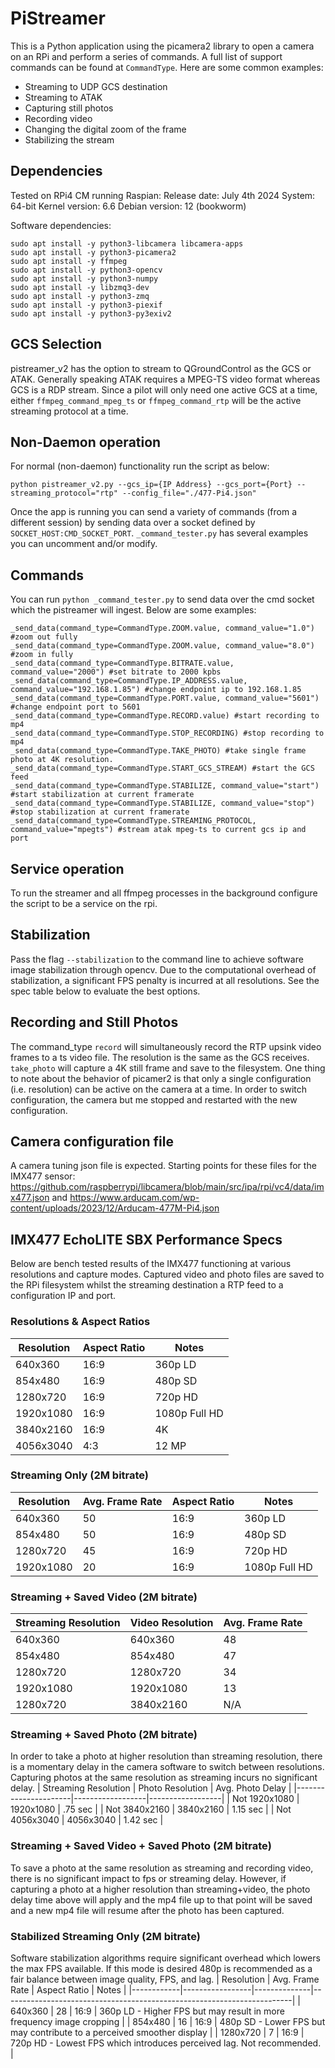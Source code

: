 # PiStreamer
This is a Python application using the picamera2 library to open a camera on an RPi and perform a series of commands. A full list of support commands can be found at `CommandType`. Here are some common examples:
* Streaming to UDP GCS destination
* Streaming to ATAK
* Capturing still photos
* Recording video
* Changing the digital zoom of the frame
* Stabilizing the stream

## Dependencies
Tested on RPi4 CM running Raspian:
Release date: July 4th 2024
System: 64-bit
Kernel version: 6.6
Debian version: 12 (bookworm)

Software dependencies:
```
sudo apt install -y python3-libcamera libcamera-apps
sudo apt install -y python3-picamera2
sudo apt install -y ffmpeg
sudo apt install -y python3-opencv
sudo apt install -y python3-numpy
sudo apt install -y libzmq3-dev
sudo apt install -y python3-zmq
sudo apt install -y python3-piexif
sudo apt install -y python3-py3exiv2
```
## GCS Selection
pistreamer_v2 has the option to stream to QGroundControl as the GCS or ATAK. Generally speaking ATAK requires a MPEG-TS video format whereas GCS is a RDP stream. Since a pilot will only need one active GCS at a time, either `ffmpeg_command_mpeg_ts` or `ffmpeg_command_rtp` will be the active streaming protocol at a time.

## Non-Daemon operation
For normal (non-daemon) functionality run the script as below:

```
python pistreamer_v2.py --gcs_ip={IP Address} --gcs_port={Port} --streaming_protocol="rtp" --config_file="./477-Pi4.json"
```
Once the app is running you can send a variety of commands (from a different session) by sending data over a socket defined by `SOCKET_HOST:CMD_SOCKET_PORT`. `_command_tester.py` has several examples you can uncomment and/or modify.

## Commands
You can run `python _command_tester.py` to send data over the cmd socket which the pistreamer will ingest. Below are some examples:
```
_send_data(command_type=CommandType.ZOOM.value, command_value="1.0") #zoom out fully
_send_data(command_type=CommandType.ZOOM.value, command_value="8.0") #zoom in fully
_send_data(command_type=CommandType.BITRATE.value, command_value="2000") #set bitrate to 2000 kpbs
_send_data(command_type=CommandType.IP_ADDRESS.value, command_value="192.168.1.85") #change endpoint ip to 192.168.1.85
_send_data(command_type=CommandType.PORT.value, command_value="5601") #change endpoint port to 5601
_send_data(command_type=CommandType.RECORD.value) #start recording to mp4
_send_data(command_type=CommandType.STOP_RECORDING) #stop recording to mp4
_send_data(command_type=CommandType.TAKE_PHOTO) #take single frame photo at 4K resolution.
_send_data(command_type=CommandType.START_GCS_STREAM) #start the GCS feed
_send_data(command_type=CommandType.STABILIZE, command_value="start") #start stabilization at current framerate
_send_data(command_type=CommandType.STABILIZE, command_value="stop") #stop stabilization at current framerate
_send_data(command_type=CommandType.STREAMING_PROTOCOL, command_value="mpegts") #stream atak mpeg-ts to current gcs ip and port
```

## Service operation
To run the streamer and all ffmpeg processes in the background configure the script to be a service on the rpi.

## Stabilization
Pass the flag `--stabilization` to the command line to achieve software image stabilization through opencv. Due to the computational overhead of stabilization, a significant FPS penalty is incurred at all resolutions. See the spec table below to evaluate the best options.

## Recording and Still Photos
The command_type `record` will simultaneously record the RTP upsink video frames to a ts video file. The resolution is the same as the GCS receives. `take_photo` will capture a 4K still frame and save to the filesystem. One thing to note about the behavior of picamer2 is that only a single configuration (i.e. resolution) can be active on the camera at a time. In order to switch configuration, the camera but me stopped and restarted with the new configuration.

## Camera configuration file
A camera tuning json file is expected. Starting points for these files for the IMX477 sensor: https://github.com/raspberrypi/libcamera/blob/main/src/ipa/rpi/vc4/data/imx477.json and https://www.arducam.com/wp-content/uploads/2023/12/Arducam-477M-Pi4.json

## IMX477 EchoLITE SBX Performance Specs
Below are bench tested results of the IMX477 functioning at various resolutions and capture modes. Captured video and photo files are saved to the RPi filesystem whilst the streaming destination a RTP feed to a configuration IP and port.

### Resolutions & Aspect Ratios
| Resolution | Aspect Ratio | Notes         |
|------------|--------------|---------------|
| 640x360    | 16:9         | 360p LD       |
| 854x480    | 16:9         | 480p SD       |
| 1280x720   | 16:9         | 720p HD       |
| 1920x1080  | 16:9         | 1080p Full HD |
| 3840x2160  | 16:9         | 4K            |
| 4056x3040  | 4:3          | 12 MP         |

### Streaming Only (2M bitrate)
| Resolution | Avg. Frame Rate | Aspect Ratio | Notes         |
|------------|-----------------|--------------|---------------|
| 640x360    | 50              | 16:9         | 360p LD       |
| 854x480    | 50              | 16:9         | 480p SD       |
| 1280x720   | 45              | 16:9         | 720p HD       |
| 1920x1080  | 20              | 16:9         | 1080p Full HD |

### Streaming + Saved Video (2M bitrate)
| Streaming Resolution | Video Resolution | Avg. Frame Rate |
|----------------------|------------------|-----------------|
| 640x360              | 640x360          | 48              |
| 854x480              | 854x480          | 47              |
| 1280x720             | 1280x720         | 34              |
| 1920x1080            | 1920x1080        | 13              |
| 1280x720             | 3840x2160        | N/A             |

### Streaming + Saved Photo (2M bitrate)
In order to take a photo at higher resolution than streaming resolution, there is a momentary delay in the camera software to switch between resolutions. Capturing photos at the same resolution as streaming incurs no significant delay.
| Streaming Resolution | Photo Resolution | Avg. Photo Delay |
|----------------------|------------------|------------------|
| Not 1920x1080        | 1920x1080        | .75 sec          |
| Not 3840x2160        | 3840x2160        | 1.15 sec         |
| Not 4056x3040        | 4056x3040        | 1.42 sec         |

### Streaming + Saved Video + Saved Photo (2M bitrate)
To save a photo at the same resolution as streaming and recording video, there is no
significant impact to fps or streaming delay. However, if capturing a photo at a
higher resolution than streaming+video, the photo delay time above will apply and the
mp4 file up to that point will be saved and a new mp4 file will resume after the photo
has been captured.

### Stabilized Streaming Only (2M bitrate)
Software stabilization algorithms require significant overhead which lowers the max FPS available.
If this mode is desired 480p is recommended as a fair balance between image quality, FPS, and lag.
| Resolution | Avg. Frame Rate | Aspect Ratio | Notes                                                                  |
|------------|-----------------|--------------|------------------------------------------------------------------------|
| 640x360    | 28              | 16:9         | 360p LD - Higher FPS but may result in more frequency image cropping   |
| 854x480    | 16              | 16:9         | 480p SD - Lower FPS but may contribute to a perceived smoother display |
| 1280x720   | 7               | 16:9         | 720p HD - Lowest FPS which introduces perceived lag. Not recommended.  |
